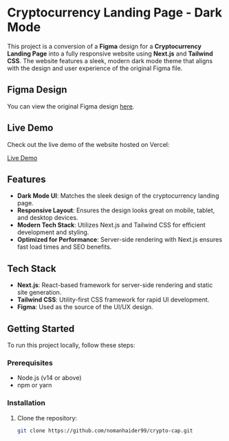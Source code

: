 # Cryptocurrency Landing Page - Dark Mode

This project is a conversion of a **Figma** design for a **Cryptocurrency Landing Page** into a fully responsive website using **Next.js** and **Tailwind CSS**. The website features a sleek, modern dark mode theme that aligns with the design and user experience of the original Figma file.

## Figma Design

You can view the original Figma design [here](https://www.figma.com/design/hxqnzdH6qOsQvDvGJPZZWg/Cryptocurrency-Landing-Page---Dark-Mode-(Community)?node-id=76-382&node-type=frame&t=2V684GtdHibiAQzj-0).

## Live Demo

Check out the live demo of the website hosted on Vercel:

[Live Demo](https://crypto-cap.vercel.app/)

## Features

- **Dark Mode UI**: Matches the sleek design of the cryptocurrency landing page.
- **Responsive Layout**: Ensures the design looks great on mobile, tablet, and desktop devices.
- **Modern Tech Stack**: Utilizes Next.js and Tailwind CSS for efficient development and styling.
- **Optimized for Performance**: Server-side rendering with Next.js ensures fast load times and SEO benefits.

## Tech Stack

- **Next.js**: React-based framework for server-side rendering and static site generation.
- **Tailwind CSS**: Utility-first CSS framework for rapid UI development.
- **Figma**: Used as the source of the UI/UX design.

## Getting Started

To run this project locally, follow these steps:

### Prerequisites

- Node.js (v14 or above)
- npm or yarn

### Installation

1. Clone the repository:

   ```bash
   git clone https://github.com/nomanhaider99/crypto-cap.git
